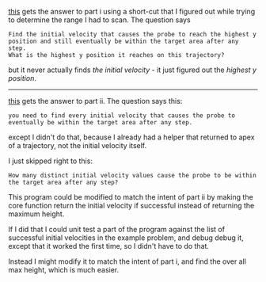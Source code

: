 

[this](./part-i) gets the answer to part i using a short-cut that I figured out
while trying to determine the range I had to scan. The question says

```
Find the initial velocity that causes the probe to reach the highest y
position and still eventually be within the target area after any step.
What is the highest y position it reaches on this trajectory?
```

but it never actually finds _the initial velocity_ - it just figured out the
_highest y position_.

---

[this](./part-ii) gets the answer to part ii. The question says this:

```
you need to find every initial velocity that causes the probe to
eventually be within the target area after any step.
```

except I didn't do that, because I already had a helper that returned to apex
of a trajectory, not the initial velocity itself.

I just skipped right to this:

```
How many distinct initial velocity values cause the probe to be within
the target area after any step?
```

This program could be modified to match the intent of part ii by making the
core function return the initial velocity if successful instead of returning
the maximum height.

If I did that I could unit test a part of the program against the list of
successful initial velocities in the example problem, and debug debug it, except
that it worked the first time, so I didn't have to do that.

Instead I might modify it to match the intent of part i, and find the over all
max height, which is much easier.
